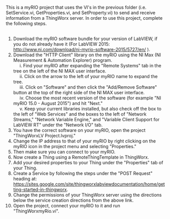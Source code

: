This is a myRIO project that uses the VI's in the previous folder (i.e. SetService.vi, GetProperties.vi, and SetProperty.vi) to send and receive information from a ThingWorx server. In order to use this project, complete the following steps. <br>
<br>
1. Download the myRIO software bundle for your version of LabVIEW, if you do not already have it (For LabVIEW 2015: <a href ="http://www.ni.com/download/ni-myrio-software-2015/5727/en/">http://www.ni.com/download/ni-myrio-software-2015/5727/en/</a> ). <br>
2. Download the "HTTP Client" library on the myRIO using the NI Max (NI Measurement & Automation Explorer) program. <br>
      &nbsp;&nbsp;&nbsp;&nbsp; i. Find your myRIO after expanding the "Remote Systems" tab in the tree on the left of the NI MAX user interface. <br>
      &nbsp;&nbsp;&nbsp;&nbsp; ii. Click on the arrow to the left of your myRIO name to expand the tree. <br>
     &nbsp;&nbsp;&nbsp;&nbsp; iii. Click on "Software" and then click the "Add/Remove Software" button at the top of the right side of the NI MAX user interface.<br>
      &nbsp;&nbsp;&nbsp;&nbsp; iv. Choose the most recent version of the software (for example "NI myRIO 15.0 - August 2015") and hit "Next."<br>
      &nbsp;&nbsp;&nbsp;&nbsp; v. Keep your current libraries installed, but also check off the box to the left of "Web Services" and the boxes to the left of "Network Streams," "Network Variable Engine," and "Variable Client Support for LabVIEW RT" under the "Network I/O" tab. <br>
3. You have the correct software on your myRIO, open the project "ThingWorxLV Project.lvproj." <br>
4. Change the IP address to that of your myRIO by right clicking on the myRIO icon in the project menu and selecting "Properties." <br>
5. Then make sure you can connect to your myRIO. <br>
6. Now create a Thing using a RemoteThingTemplate in ThingWorx. <br>
7. Add your desired properties to your Thing under the "Properties" tab of your Thing. <br>
8. Create a Service by following the steps under the "POST Request" heading at: <a  href = https://sites.google.com/site/thingworxlabviewdocumentation/home/getting-started-in-thingworx> https://sites.google.com/site/thingworxlabviewdocumentation/home/getting-started-in-thingworx</a>. <br>
9. Change the permissions of your ThingWorx server using the directions below the service creation directions from the above link. <br>
10. Open the project, connect your myRIO to it and run "ThingWorxmyRio.vi". <br>
